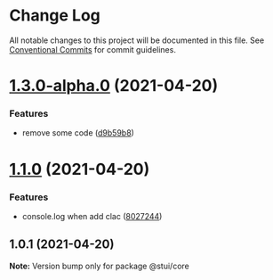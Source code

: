 # Change Log

All notable changes to this project will be documented in this file.
See [Conventional Commits](https://conventionalcommits.org) for commit guidelines.

# [1.3.0-alpha.0](https://github.com/iamyoki/lerna-demo/compare/v1.2.0...v1.3.0-alpha.0) (2021-04-20)


### Features

* remove some code ([d9b59b8](https://github.com/iamyoki/lerna-demo/commit/d9b59b8f14e17277fbc8cee2770e0463c64df129))





# [1.1.0](https://github.com/iamyoki/lerna-demo/compare/v1.0.1...v1.1.0) (2021-04-20)


### Features

* console.log when add clac ([8027244](https://github.com/iamyoki/lerna-demo/commit/802724467b31d265fe3ea0c0c81ec3f06ff25c5d))





## 1.0.1 (2021-04-20)

**Note:** Version bump only for package @stui/core
